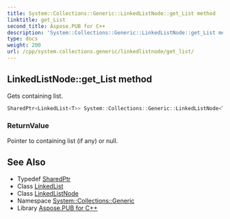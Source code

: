 ```yaml
---
title: System::Collections::Generic::LinkedListNode::get_List method
linktitle: get_List
second_title: Aspose.PUB for C++
description: 'System::Collections::Generic::LinkedListNode::get_List method. Gets containing list in C++.'
type: docs
weight: 200
url: /cpp/system.collections.generic/linkedlistnode/get_list/
---
```

## LinkedListNode::get_List method


Gets containing list.

```cpp
SharedPtr<LinkedList<T>> System::Collections::Generic::LinkedListNode<T>::get_List() const
```


### ReturnValue

Pointer to containing list (if any) or null.

## See Also

* Typedef [SharedPtr](../../../system/sharedptr/)
* Class [LinkedList](../../linkedlist/)
* Class [LinkedListNode](../)
* Namespace [System::Collections::Generic](../../)
* Library [Aspose.PUB for C++](../../../)
